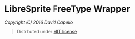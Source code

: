 # LibreSprite FreeType Wrapper
*Copyright (C) 2016 David Capello*

> Distributed under [MIT license](LICENSE.txt)
